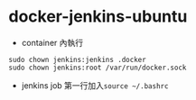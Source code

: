 # docker-jenkins-ubuntu
- container 內執行
```
sudo chown jenkins:jenkins .docker
sudo chown jenkins:root /var/run/docker.sock
```
- jenkins job 第一行加入`source ~/.bashrc`
